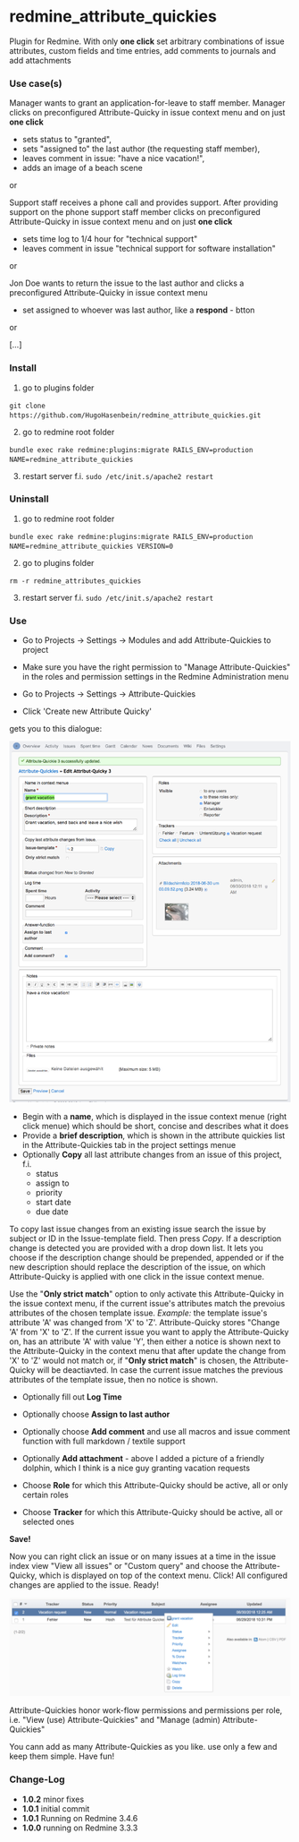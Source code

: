# redmine_attribute_quickies
Plugin for Redmine. With only **one click** set arbitrary combinations of issue attributes, custom fields and time entries, add comments to journals and add attachments

### Use case(s)

Manager wants to grant an application-for-leave to staff member. Manager clicks on preconfigured Attribute-Quicky in issue context menu and on just **one click** 
  - sets status to "granted", 
  - sets "assigned to" the last author (the requesting staff member), 
  - leaves comment in issue: "have a nice vacation!",
  - adds an image of a beach scene 
  
or

Support staff receives a phone call and provides support. After providing support on the phone support staff member clicks on preconfigured Attribute-Quicky in issue context menu and on just **one click**
  - sets time log to 1/4 hour for "technical support"
  - leaves comment in issue "technical support for software installation"
  
or
  
Jon Doe wants to return the issue to the last author and clicks a preconfigured Attribute-Quicky in issue context menu
  - set assigned to whoever was last author, like a **respond** - btton

or 

[…] 
  
### Install

1. go to plugins folder

`git clone https://github.com/HugoHasenbein/redmine_attribute_quickies.git`

2. go to redmine root folder

`bundle exec rake redmine:plugins:migrate RAILS_ENV=production NAME=redmine_attribute_quickies`

3. restart server f.i.  `sudo /etc/init.s/apache2 restart`

### Uninstall

1. go to redmine root folder

`bundle exec rake redmine:plugins:migrate RAILS_ENV=production NAME=redmine_attribute_quickies VERSION=0`

2. go to plugins folder

`rm -r redmine_attributes_quickies`

3. restart server f.i.  `sudo /etc/init.s/apache2 restart`

### Use

* Go to Projects -> Settings -> Modules and add Attribute-Quickies to project
* Make sure you have the right permission to "Manage Attribute-Quickies" in the roles and permission settings in the Redmine Administration menu

* Go to Projects -> Settings -> Attribute-Quickies
* Click 'Create new Attribute Quicky'

gets you to this dialogue:

![PNG that represents create new Attribute-Quicky dialogue](/doc/Create-Attribute-Quicky.png)

* Begin with a **name**, which is displayed in the issue context menue (right click menue) which should be short, concise and describes what it does
* Provide a **brief description**, which is shown in the attribute quickies list in the Attribute-Quickies tab in the project settings menue
* Optionally **Copy** all last attribute changes from an issue of this project, f.i.
  * status
  * assign to
  * priority
  * start date
  * due date
  
To copy last issue changes from an existing issue search the issue by subject or ID in the Issue-template field. Then press *Copy*. 
If a description change is detected you are provided with a drop down list. It lets you choose if the description change should be prepended, appended or if the new description should replace the description of the issue, on which Attribute-Quicky is applied with one click in the issue context menue.

Use the "**Only strict match**" option to only activate this Attribute-Quicky in the issue context menu, if the current issue's attributes match the prevoius attributes of the chosen template issue. 
*Example:* the template issue's attribute 'A' was changed from 'X' to 'Z'. Attribute-Quicky stores "Change 'A' from 'X' to 'Z'. 
If the current issue you want to apply the Attribute-Quicky on, has an attribute 'A' with value 'Y', then either a notice is shown next to the Attribute-Quicky in the context menu that after update the change from 'X' to 'Z' would not match or, if "**Only strict match**" is chosen, the Attribute-Quicky will be deactiavted. 
In case the current issue matches the previous attributes of the template issue, then no notice is shown.

* Optionally fill out **Log Time**
* Optionally choose **Assign to last author**
* Optionally choose **Add comment** and use all macros and issue comment function with full markdown / textile support
* Optionally **Add attachment** - above I added a picture of a friendly dolphin, which I think is a nice guy granting vacation requests

* Choose **Role** for which this Attribute-Quicky should be active, all or only certain roles
* Choose **Tracker** for which this Attribute-Quicky should be active, all or selected ones

**Save!**

Now you can right click an issue or on many issues at a time in the issue index view "View all issues" or "Custom query" and choose the Attribute-Quicky, which is displayed on top of the context menu. Click! All configured changes are applied to the issue. Ready!

![PNG that represents use Attribute-Quicky in issue index view](/doc/Use-Attribute-Quicky.png)

Attribute-Quickies honor work-flow permissions and permissions per role, i.e. "View (use) Attribute-Quickies" and "Manage (admin) Attribute-Quickies"

You cann add as many Attribute-Quickies as you like. use only a few and keep them simple. Have fun!

### Change-Log

* **1.0.2** minor fixes
* **1.0.1** initial commit
* **1.0.1** Running on Redmine 3.4.6
* **1.0.0** running on Redmine 3.3.3

